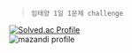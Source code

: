 <blockquote>
<p>
  <code>임태양 1일 1문제 challenge</code>
</p>
</blockquote>

[![Solved.ac Profile](http://mazassumnida.wtf/api/mini/generate_badge?boj=sunskyhyun)](https://solved.ac/sunskyhyun/)
<br>
![mazandi profile](http://mazandi.herokuapp.com/api?handle=sunskyhyun&theme=warm)

